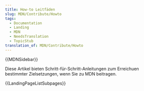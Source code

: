 ```yaml
---
title: How-to Leitfäden
slug: MDN/Contribute/Howto
tags:
  - Documentation
  - Landing
  - MDN
  - NeedsTranslation
  - TopicStub
translation_of: MDN/Contribute/Howto
---
```

{{MDNSidebar}}

Diese Artikel bieten Schritt-für-Schritt-Anleitungen zum Erreichuen bestimmter Zielsetzungen, wenn Sie zu MDN beitragen.

{{LandingPageListSubpages}}
